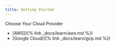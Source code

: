 ```yaml
---
title: Getting Started
---
```


Choose Your Cloud Provider

* [AWS]({% link _docs/learn/aws.md %})
* [Google Cloud]({% link _docs/learn/gcp.md %})
